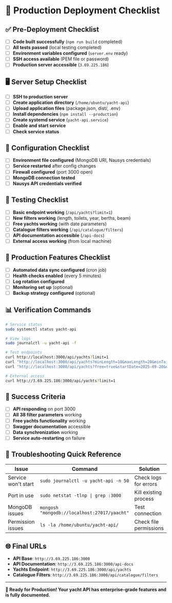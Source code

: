 # 🚀 Production Deployment Checklist

## ✅ **Pre-Deployment Checklist**

- [ ] **Code built successfully** (`npm run build` completed)
- [ ] **All tests passed** (local testing completed)
- [ ] **Environment variables configured** (`server.env` ready)
- [ ] **SSH access available** (PEM file or password)
- [ ] **Production server accessible** (`3.69.225.186`)

## 🖥️ **Server Setup Checklist**

- [ ] **SSH to production server**
- [ ] **Create application directory** (`/home/ubuntu/yacht-api`)
- [ ] **Upload application files** (package.json, dist/, .env)
- [ ] **Install dependencies** (`npm install --production`)
- [ ] **Create systemd service** (`yacht-api.service`)
- [ ] **Enable and start service**
- [ ] **Check service status**

## 🔧 **Configuration Checklist**

- [ ] **Environment file configured** (MongoDB URI, Nausys credentials)
- [ ] **Service restarted** after config changes
- [ ] **Firewall configured** (port 3000 open)
- [ ] **MongoDB connection tested**
- [ ] **Nausys API credentials verified**

## 🧪 **Testing Checklist**

- [ ] **Basic endpoint working** (`/api/yachts?limit=1`)
- [ ] **New filters working** (length, toilets, year, berths, beam)
- [ ] **Free yachts working** (with date parameters)
- [ ] **Catalogue filters working** (`/api/catalogue/filters`)
- [ ] **API documentation accessible** (`/api-docs`)
- [ ] **External access working** (from local machine)

## 🚀 **Production Features Checklist**

- [ ] **Automated data sync configured** (cron job)
- [ ] **Health checks enabled** (every 5 minutes)
- [ ] **Log rotation configured**
- [ ] **Monitoring set up** (optional)
- [ ] **Backup strategy configured** (optional)

## 📊 **Verification Commands**

```bash
# Service status
sudo systemctl status yacht-api

# View logs
sudo journalctl -u yacht-api -f

# Test endpoints
curl http://localhost:3000/api/yachts?limit=1
curl "http://localhost:3000/api/yachts?minLength=10&maxLength=20&minToilets=2&limit=1"
curl "http://localhost:3000/api/yachts?free=true&startDate=2025-09-20&endDate=2025-09-27&limit=1"

# External access
curl http://3.69.225.186:3000/api/yachts?limit=1
```

## 🎯 **Success Criteria**

- [ ] **API responding** on port 3000
- [ ] **All 38 filter parameters** working
- [ ] **Free yachts functionality** working
- [ ] **Swagger documentation** accessible
- [ ] **Data synchronization** working
- [ ] **Service auto-restarting** on failure

## 🚨 **Troubleshooting Quick Reference**

| Issue | Command | Solution |
|-------|---------|----------|
| Service won't start | `sudo journalctl -u yacht-api -n 50` | Check logs for errors |
| Port in use | `sudo netstat -tlnp \| grep :3000` | Kill existing process |
| MongoDB issues | `mongosh "mongodb://localhost:27017/yaacht"` | Test connection |
| Permission issues | `ls -la /home/ubuntu/yacht-api/` | Check file permissions |

## 🌐 **Final URLs**

- **API Base**: `http://3.69.225.186:3000`
- **API Documentation**: `http://3.69.225.186:3000/api-docs`
- **Yachts Endpoint**: `http://3.69.225.186:3000/api/yachts`
- **Catalogue Filters**: `http://3.69.225.186:3000/api/catalogue/filters`

---

**🎉 Ready for Production! Your yacht API has enterprise-grade features and is fully documented.**
